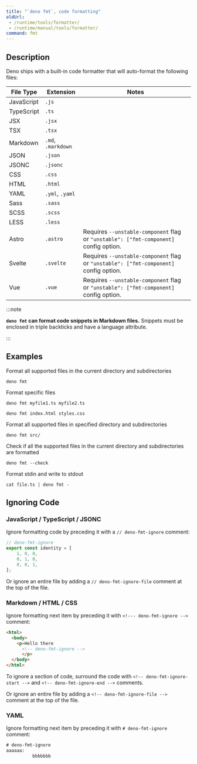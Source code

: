 ```yaml
---
title: "`deno fmt`, code formatting"
oldUrl:
 - /runtime/tools/formatter/
 - /runtime/manual/tools/formatter/
command: fmt
---
```


## Description

Deno ships with a built-in code formatter that will auto-format the following
files:

| File Type  | Extension          | Notes                                                                                 |
| ---------- | ------------------ | ------------------------------------------------------------------------------------- |
| JavaScript | `.js`              |                                                                                       |
| TypeScript | `.ts`              |                                                                                       |
| JSX        | `.jsx`             |                                                                                       |
| TSX        | `.tsx`             |                                                                                       |
| Markdown   | `.md`, `.markdown` |                                                                                       |
| JSON       | `.json`            |                                                                                       |
| JSONC      | `.jsonc`           |                                                                                       |
| CSS        | `.css`             |                                                                                       |
| HTML       | `.html`            |                                                                                       |
| YAML       | `.yml`, `.yaml`    |                                                                                       |
| Sass       | `.sass`            |                                                                                       |
| SCSS       | `.scss`            |                                                                                       |
| LESS       | `.less`            |                                                                                       |
| Astro      | `.astro`           | Requires `--unstable-component` flag or `"unstable": ["fmt-component]` config option. |
| Svelte     | `.svelte`          | Requires `--unstable-component` flag or `"unstable": ["fmt-component]` config option. |
| Vue        | `.vue`             | Requires `--unstable-component` flag or `"unstable": ["fmt-component]` config option. |

:::note

**`deno fmt` can format code snippets in Markdown files.** Snippets must be
enclosed in triple backticks and have a language attribute.

:::

## Examples

Format all supported files in the current directory and subdirectories

```shell
deno fmt
```

Format specific files

```shell
deno fmt myfile1.ts myfile2.ts

deno fmt index.html styles.css
```

Format all supported files in specified directory and subdirectories

```shell
deno fmt src/
```

Check if all the supported files in the current directory and subdirectories are
formatted

```shell
deno fmt --check
```

Format stdin and write to stdout

```shell
cat file.ts | deno fmt -
```

## Ignoring Code

### JavaScript / TypeScript / JSONC

Ignore formatting code by preceding it with a `// deno-fmt-ignore` comment:

```ts
// deno-fmt-ignore
export const identity = [
    1, 0, 0,
    0, 1, 0,
    0, 0, 1,
];
```

Or ignore an entire file by adding a `// deno-fmt-ignore-file` comment at the
top of the file.

### Markdown / HTML / CSS

Ignore formatting next item by preceding it with `<!--- deno-fmt-ignore -->`
comment:

```html
<html>
  <body>
    <p>Hello there
      <!-- deno-fmt-ignore -->
      </p>
  </body>
</html>
```

To ignore a section of code, surround the code with
`<!-- deno-fmt-ignore-start -->` and `<!-- deno-fmt-ignore-end -->` comments.

Or ignore an entire file by adding a `<!-- deno-fmt-ignore-file -->` comment at
the top of the file.

### YAML

Ignore formatting next item by preceding it with `# deno-fmt-ignore` comment:

```html
# deno-fmt-ignore
aaaaaa:
          bbbbbbb
```
